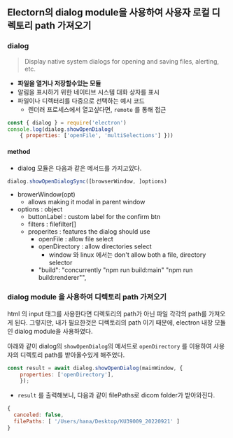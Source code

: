 
## Electorn의 dialog module을 사용하여 사용자 로컬 디렉토리 path 가져오기
### dialog

> Display native system dialogs for opening and saving files, alerting, etc.

- **파일을 열거나 저장할수있는 모듈**
- 알림을 표시하기 위한 네이티브 시스템 대화 상자를 표시
- 파일이나 디렉터리를 다중으로 선택하는 예시 코드
	- 렌더러 프로세스에서 열고싶다면, `remote` 를 통해 접근
```js 
const { dialog } = require('electron')
console.log(dialog.showOpenDialog(
	{ properties: ['openFile', 'multiSelections'] }))
```
#### method
- dialog 모듈은 다음과 같은 메서드를 가지고있다.
```js
dialog.showOpenDialogSync([browserWindow, ]options)
```
- browerWindow(opt)
	- allows making it modal in parent window
- options : object
	- buttonLabel : custom label for the confirm btn
	- filters : filefilter[]
	- properites : features the dialog should use
		- openFile : allow file select
		- openDirectory : allow directories select
			- window 와 linux 에서는 don't allow both a file, directory selector 
		- "build": "concurrently \"npm run build:main\" \"npm run build:renderer\"",

### dialog module 을 사용하여 디렉토리 path 가져오기

html 의 input 태그를 사용한다면 디렉토리의 path가 아닌 파일 각각의 path를 가져오게 된다.
그렇지만, 내가 필요한것은 디렉토리의 path 이기 때문에, electron 내장 모듈인 dialog module을 사용하였다. 

아래와 같이 dialog의 `showOpenDialog`의 메서드로 `openDirectory` 를 이용하여 사용자의 디렉토리 path를 받아올수있게 해주었다.
```js
const result = await dialog.showOpenDialog(mainWindow, {
	properties: ['openDirectory'],
	});
```

- `result` 를 출력해보니, 다음과 같이 filePaths로 dicom folder가 받아와진다.
```js
{
  canceled: false,
  filePaths: [ '/Users/hana/Desktop/KU39009_20220921' ]
}
```

